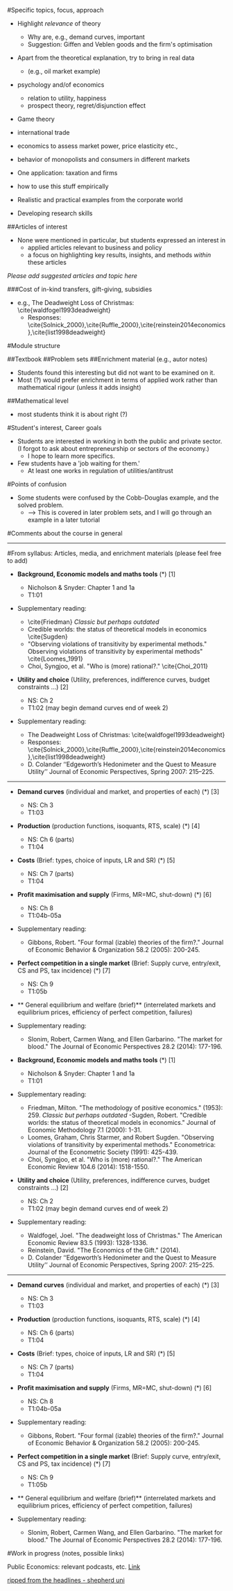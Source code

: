 #Specific topics, focus, approach

- Highlight *relevance* of theory
    - Why are, e.g., demand curves, important
    - Suggestion: Giffen and Veblen goods and the firm's optimisation
- Apart from the theoretical explanation, try to bring in real data
    - (e.g., oil market example)

- psychology and/of economics
    - relation to utility, happiness
    - prospect theory, regret/disjunction effect

- Game theory
- international trade

- economics to assess market power, price elasticity etc.,
- behavior of monopolists and consumers in different markets

- One application: taxation and firms
- how to use this stuff empirically

- Realistic and practical examples from the corporate world

- Developing research skills

##Articles of interest
- None were mentioned in particular, but students expressed an interest in
    - applied articles relevant to business and policy
    - a focus on highlighting key results, insights, and methods *within* these articles

*Please add suggested articles and topic here*

###Cost of in-kind transfers, gift-giving, subsidies
- e.g., The Deadweight Loss of Christmas: \cite{waldfogel1993deadweight}
    - Responses: \cite{Solnick_2000},\cite{Ruffle_2000},\cite{reinstein2014economics},\cite{list1998deadweight}

#Module structure

##Textbook
##Problem sets
##Enrichment material (e.g., autor notes)

- Students found this interesting but did not want to be examined on it.
- Most (?) would prefer enrichment in terms of applied work rather than mathematical rigour (unless it adds insight)

##Mathematical level
- most students think it is about right (?)

#Student's interest, Career goals
- Students are interested in working in both the public and private sector. (I forgot to ask about entrepreneurship or sectors of the economy.)
    - I hope to learn more specifics.
- Few students have a 'job waiting for them.'
    - At least one works in regulation of utilities/antitrust

#Points of confusion
- Some students were confused by the Cobb-Douglas example, and the solved problem.
    - --> This is covered in later problem sets, and I will go through an example in a later tutorial

#Comments about the course in general


---

#From syllabus: Articles, media, and enrichment materials (please feel free to add)


- **Background, Economic models and maths tools** (\*) [1]
    - Nicholson \& Snyder: Chapter 1 and 1a
    - T1:01
- Supplementary reading:
    - \cite{Friedman}  *Classic but perhaps outdated*
    - Credible worlds: the status of theoretical models in economics \cite{Sugden}
    - "Observing violations of transitivity by experimental methods." Observing violations of transitivity by experimental methods" \cite{Loomes_1991}
    - Choi, Syngjoo, et al. "Who is (more) rational?." \cite{Choi_2011}

- **Utility and choice** (Utility, preferences, indifference curves, budget constraints ...) [2]
    - NS: Ch 2
    - T1:02 (may begin demand curves end of week 2)
- Supplementary reading:
    - The Deadweight Loss of Christmas: \cite{waldfogel1993deadweight}
    - Responses: \cite{Solnick_2000},\cite{Ruffle_2000},\cite{reinstein2014economics},\cite{list1998deadweight}
    - D. Colander ‘‘Edgeworth’s Hedonimeter and the Quest to Measure Utility’’ Journal of Economic Perspectives, Spring 2007: 215–225.

***

-  **Demand curves** (individual and market, and properties of each) (\*) [3]
    - NS: Ch 3
    - T1:03

- **Production**  (production functions, isoquants, RTS, scale) (\*) [4]
    - NS: Ch 6 (parts)
    - T1:04

- **Costs**  (Brief: types, choice of inputs, LR and SR) (\*) [5]
    - NS: Ch 7 (parts)
    - T1:04

- **Profit maximisation and supply** (Firms, MR=MC, shut-down) (\*) [6]
    - NS: Ch 8
    - T1:04b-05a
- Supplementary reading:
    - Gibbons, Robert. "Four formal (izable) theories of the firm?." Journal of Economic Behavior & Organization 58.2 (2005): 200-245.

- **Perfect competition in a single market** (Brief: Supply curve, entry/exit, CS and PS, tax incidence)  (\*) [7]
    - NS: Ch 9
    - T1:05b


- ** General equilibrium and welfare (brief)** (interrelated markets and equilibrium prices, efficiency of perfect competition, failures)

- Supplementary reading:
    - Slonim, Robert, Carmen Wang, and Ellen Garbarino. "The market for blood." The Journal of Economic Perspectives 28.2 (2014): 177-196.



- **Background, Economic models and maths tools** (\*) [1]
    - Nicholson \& Snyder: Chapter 1 and 1a
    - T1:01
- Supplementary reading:
    - Friedman, Milton. "The methodology of positive economics." (1953): 259. *Classic but perhaps outdated*
    -Sugden, Robert. "Credible worlds: the status of theoretical models in economics." Journal of Economic Methodology 7.1 (2000): 1-31.
    - Loomes, Graham, Chris Starmer, and Robert Sugden. "Observing violations of transitivity by experimental methods." Econometrica: Journal of the Econometric Society (1991): 425-439.
    - Choi, Syngjoo, et al. "Who is (more) rational?." The American Economic Review 104.6 (2014): 1518-1550.

- **Utility and choice** (Utility, preferences, indifference curves, budget constraints ...) [2]
    - NS: Ch 2
    - T1:02 (may begin demand curves end of week 2)
- Supplementary reading:
    - Waldfogel, Joel. "The deadweight loss of Christmas." The American Economic Review 83.5 (1993): 1328-1336.
    - Reinstein, David. "The Economics of the Gift." (2014).
    - D. Colander ‘‘Edgeworth’s Hedonimeter and the Quest to Measure Utility’’ Journal of Economic Perspectives, Spring 2007: 215–225.

***

-  **Demand curves** (individual and market, and properties of each) (\*) [3]
    - NS: Ch 3
    - T1:03

- **Production**  (production functions, isoquants, RTS, scale) (\*) [4]
    - NS: Ch 6 (parts)
    - T1:04

- **Costs**  (Brief: types, choice of inputs, LR and SR) (\*) [5]
    - NS: Ch 7 (parts)
    - T1:04

- **Profit maximisation and supply** (Firms, MR=MC, shut-down) (\*) [6]
    - NS: Ch 8
    - T1:04b-05a
- Supplementary reading:
    - Gibbons, Robert. "Four formal (izable) theories of the firm?." Journal of Economic Behavior & Organization 58.2 (2005): 200-245.

- **Perfect competition in a single market** (Brief: Supply curve, entry/exit, CS and PS, tax incidence)  (\*) [7]
    - NS: Ch 9
    - T1:05b


- ** General equilibrium and welfare (brief)** (interrelated markets and equilibrium prices, efficiency of perfect competition, failures)

- Supplementary reading:
    - Slonim, Robert, Carmen Wang, and Ellen Garbarino. "The market for blood." The Journal of Economic Perspectives 28.2 (2014): 177-196.
    

#Work in progress (notes, possible links)

Public Economics: relevant podcasts, etc. [Link](https://www.authorea.com/users/103626/articles/131934/_show_article?access_token=pRilxrS91QCyzi43yz1FWA) 

[ripped from the headlines - shepherd uni](http://libguides.shepherd.edu/c.php?g=62855&p=403388)



